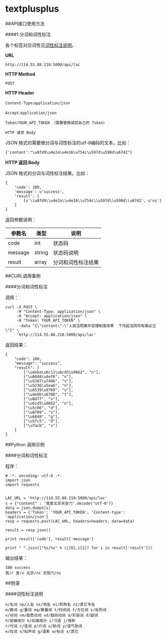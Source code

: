 # textplusplus

##API接口使用方法

####1.分词和词性标注

各个标签对应词性见[词性标注说明](#词性标注说明)。

**URL**

`http://114.55.88.218:5000/api/lac`

**HTTP Method**

`POST`

**HTTP Header**

`Content-Type`:`application/json`
	
`Accept`:`application/json`

`Token`:`YOUR_API_TOKEN （需要替换成您自己的 Token）`

`HTTP 请求 Body`

JSON 格式的需要做分词与词性标注的utf-8编码的文本。比如：

`{'content':"\u8fd9\u4e2a\u4e16\u754c\u597d\u590d\u6742"}`

**HTTP 返回 Body**

JSON 格式的分词与词性标注结果。比如：

```
{
	'code': 100, 
	'message': u'success',   
	'result': [
		[u'\\u8fd9\\u4e2a\\u4e16\\u754c\\u597d\\u590d\\u6742', u'nz']
	]
}
```

返回参数说明：

|参数名|类型|说明|
|-|-|-|
|code|int|状态码|
|message|string|状态码说明|
|result|array|分词和词性标注结果|

##CURL调用事例

####分词和词性标注

调用：

```
curl -X POST \
     -H "Content-Type: application/json" \
     -H "Accept: application/json" \
     -H "Token: YOUR_API_TOKEN" \
     --data "{\"content\":\"人民法院案件受理制度改革  下月起法院将有案必立\"}" \
     'http://114.55.88.218:5000/api/lac'
```
返回结果：

```
{
	"code": 100, 
	"message": "success", 
	"result": [
		["\u4eba\u6c11\u6cd5\u9662", "n"], 
		["\u6848\u4ef6", "n"], 
		["\u53d7\u7406", "v"], 
		["\u5236\u5ea6", "n"], 
		["\u6539\u9769", "v"], 
		["\u4e0b\u6708", "t"], 
		["\u8d77", "v"], 
		["\u6cd5\u9662", "n"], 
		["\u5c06", "d"], 
		["\u6709", "v"], 
		["\u6848", "g"],
		["\u5fc5", "d"], 
		["\u7acb", "v"]
	]
}
```

##Python 调用示例

####分词和词性标注

程序：

```
# -*- encoding: utf-8 -*-
import json
import requests


LAC_URL = 'http://114.55.88.218:5000/api/lac'
s = {"content" : '我爱北京天安门'.decode("utf-8")}
data = json.dumps(s)
headers = {'Token': 'YOUR_API_TOKEN', 'Content-type': 'application/json'}
resp = requests.post(LAC_URL, headers=headers, data=data)

result = resp.json()

print result['code'], result['message']

print " ".join(["%s/%s" % (i[0],i[1]) for i in result['result']])
```

输出结果：

```
100 success
我/r 爱/v 北京/ns 天安门/ns
```

##附录

####词性标注说明

```
n/名词 np/人名 ns/地名 ni/机构名 nz/其它专名
m/数词 q/量词 mq/数量词 t/时间词 f/方位词 s/处所词
v/动词 vm/能愿动词 vd/趋向动词 a/形容词 d/副词
h/前接成分 k/后接成分 i/习语 j/简称
r/代词 c/连词 p/介词 u/助词 y/语气助词
e/叹词 o/拟声词 g/语素 w/标点 x/其它 
```